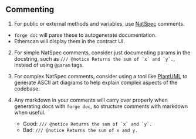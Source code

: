 ## Commenting

1. For public or external methods and variables, use [NatSpec](https://docs.soliditylang.org/en/latest/natspec-format.html) comments.

- `forge doc` will parse these to autogenerate documentation.
- Etherscan will display them in the contract UI.

2. For simple NatSpec comments, consider just documenting params in the docstring, such as `` /// @notice Returns the sum of `x` and `y`. ``, instead of using `@param` tags.

3. For complex NatSpec comments, consider using a tool like [PlantUML](https://plantuml.com/ascii-art) to generate ASCII art diagrams to help explain complex aspects of the codebase.

4. Any markdown in your comments will carry over properly when generating docs with `forge doc`, so structure comments with markdown when useful.

   - Good: `` /// @notice Returns the sum of `x` and `y`. ``
   - Bad: `/// @notice Returns the sum of x and y.`
